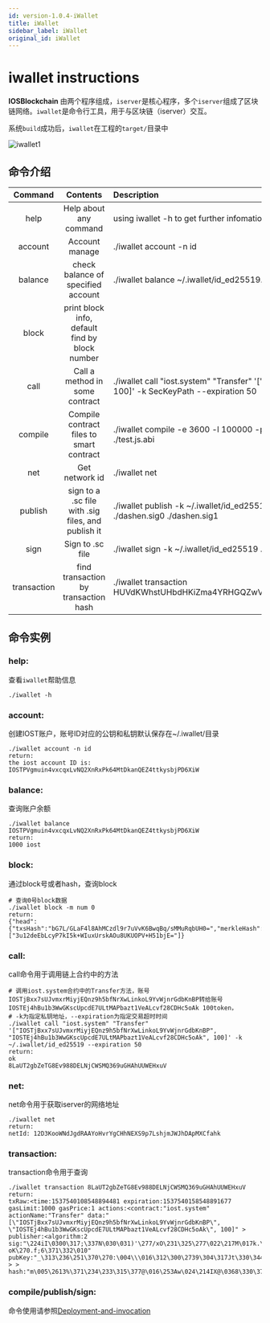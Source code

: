 ```yaml
---
id: version-1.0.4-iWallet
title: iWallet
sidebar_label: iWallet
original_id: iWallet
---
```


# iwallet instructions
**IOSBlockchain** 由两个程序组成，`iserver`是核心程序，多个`iserver`组成了区块链网络。`iwallet`是命令行工具，用于与区块链（iserver）交互。

系统`build`成功后，`iwallet`在工程的`target/`目录中

![iwallet1](assets/4-running-iost-node/iWallet/iwallet.png)


## 命令介绍 

|Command      |Contents                                |Description
|:-----------:|:--------------------------------------:|:--------------------------------------------|
|help         |Help about any command                  |  using iwallet -h to get further infomation
|account      |Account manage                          |  ./iwallet account -n id
|balance      |check balance of specified account      |  ./iwallet balance ~/.iwallet/id_ed25519.pub
|block        |print block info, default find by block number   |  
|call         |Call a method in some contract          |  ./iwallet call "iost.system" "Transfer" '["fromID", "toID", 100]' -k SecKeyPath --expiration 50
|compile      |Compile contract files to smart contract|  ./iwallet compile -e 3600 -l 100000 -p 1 ./test.js ./test.js.abi
|net          |Get network id                          |  ./iwallet net
|publish      |sign to a .sc file with .sig files, and publish it        |./iwallet publish -k ~/.iwallet/id_ed25519 ./dashen.sc ./dashen.sig0 ./dashen.sig1
|sign         |Sign to .sc file                        |  ./iwallet sign -k ~/.iwallet/id_ed25519 ./test.sc
|transaction  |find transaction by transaction hash    |  ./iwallet transaction HUVdKWhstUHbdHKiZma4YRHGQZwVXerh75hKcXTdu39t

## 命令实例
### help:

查看`iwallet`帮助信息

```
./iwallet -h
```

### account:

创建IOST账户，账号ID对应的公钥和私钥默认保存在~/.iwallet/目录

```
./iwallet account -n id
return:
the iost account ID is:
IOSTPVgmuin4vxcqxLvNQ2XnRxPk64MtDkanQEZ4ttkysbjPD6XiW

```

### balance:

查询账户余额

```
./iwallet balance IOSTPVgmuin4vxcqxLvNQ2XnRxPk64MtDkanQEZ4ttkysbjPD6XiW
return:
1000 iost
```

### block:

通过block号或者hash，查询block

```
# 查询0号block数据
./iwallet block -m num 0
return:
{"head":{"txsHash":"bG7L/GLaF4l8AhMCzdl9r7uVvK6BwqBq/sMMuRqbUH0=","merkleHash":"cv7EfVzjHCzieYStfEm61Ew4zbNFYN80i/6J8Ijhbos=","witness":"IOST2FpDWNFqH9VuA8GbbVAwQcyYGHZxFeiTwSyaeyXnV84yJZAG7A"},"hash":"9NzDz2iueLZ4e8YDotIieJRZrlTMddbjaJAvSV23TFU=","txhash":["3u12deEbLcyP7kI5k+WIuxUrskAOu8UKUOPV+H51bjE="]}
```

### call:

call命令用于调用链上合约中的方法


```
# 调用iost.system合约中的Transfer方法，账号IOSTjBxx7sUJvmxrMiyjEQnz9h5bfNrXwLinkoL9YvWjnrGdbKnBP转给账号IOSTEj4hBu1b3WwGKscUpcdE7ULtMAPbazt1VeALcvf28CDHc5oAk 100token，
# -k为指定私钥地址，--expiration为指定交易超时时间
./iwallet call "iost.system" "Transfer" '["IOSTjBxx7sUJvmxrMiyjEQnz9h5bfNrXwLinkoL9YvWjnrGdbKnBP", "IOSTEj4hBu1b3WwGKscUpcdE7ULtMAPbazt1VeALcvf28CDHc5oAk", 100]' -k ~/.iwallet/id_ed25519 --expiration 50
return:
ok
8LaUT2gbZeTG8Ev988DELNjCWSMQ369uGHAhUUWEHxuV
```

### net:

net命令用于获取iserver的网络地址

```
./iwallet net
return:
netId: 12D3KooWNdJgdRAAYoHvrYgCHhNEXS9p7LshjmJWJhDApMXCfahk

```

### transaction:

transaction命令用于查询

```
./iwallet transaction 8LaUT2gbZeTG8Ev988DELNjCWSMQ369uGHAhUUWEHxuV
return:
txRaw:<time:1537540108548894481 expiration:1537540158548891677 gasLimit:1000 gasPrice:1 actions:<contract:"iost.system" actionName:"Transfer" data:"[\"IOSTjBxx7sUJvmxrMiyjEQnz9h5bfNrXwLinkoL9YvWjnrGdbKnBP\", \"IOSTEj4hBu1b3WwGKscUpcdE7ULtMAPbazt1VeALcvf28CDHc5oAk\", 100]" > publisher:<algorithm:2 sig:"\224iI\0300\317;\337N\030\031)'\277/xO\231\325\277\022\217M\017k.\260\205+*$\235\017}\353\007\206\352\367N(\203\343\333\017\374\361\230\313,\231\313* oK\270.f;6\371\332\010" pubKey:"_\313\236\251\370\270:\004\\\016\312\300\2739\304\317Jt\330\344P\347s\2413!\3725\3126\246\247" > > hash:"m\005\2613%\371\234\233\315\377@\016\253Aw\024\214IX@\0368\330\370T\241\267\342\256\252\354P"

```

### compile/publish/sign:

命令使用请参照[Deployment-and-invocation](../3-smart-contract/Deployment-and-invocation)
